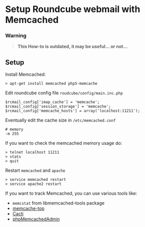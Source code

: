 # Setup Roundcube webmail with Memcached

### Warning
> **This How-to is outdated, it may be useful... or not...**

## Setup

Install Memcached:
```
> apt-get install memcached php5-memcache
```

Edit roundcube config file `roudcube/config/main.inc.php`
```
$rcmail_config['imap_cache'] = 'memcache';
$rcmail_config['session_storage'] = 'memcache';
$rcmail_config['memcache_hosts'] = array('localhost:11211');
```

Eventually edit the cache size in `/etc/memcached.conf`  
```
# memory
-m 255
```

If you want to check the memcached memory usage do:
```
> telnet localhost 11211  
> stats  
> quit
```

Restart `memcached` and `apache`
```
> service memcached restart  
> service apache2 restart
```

If you want to track Memcached, you can use various tools like:
* `memcstat` from libmemcached-tools package
* [memcache-top](http://code.google.com/p/memcache-top/) 
* [Cacti](http://dealnews.com/developers/cacti/memcached.html)
* [phpMemcachedAdmin](http://code.google.com/p/phpmemcacheadmin/)
